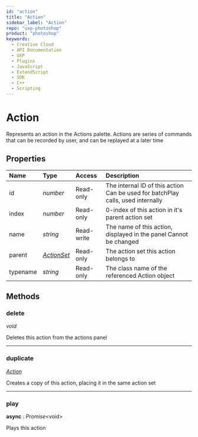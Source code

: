 ```yaml
---
id: "action"
title: "Action"
sidebar_label: "Action"
repo: "uxp-photoshop"
product: "photoshop"
keywords:
  - Creative Cloud
  - API Documentation
  - UXP
  - Plugins
  - JavaScript
  - ExtendScript
  - SDK
  - C++
  - Scripting
---
```


# Action

Represents an action in the Actions palette.
Actions are series of commands that can be recorded by user, and can be replayed at a later time

## Properties

| Name | Type | Access | Description |
| :------ | :------ | :------ | :------ |
| id | *number* | Read-only | The internal ID of this action  Can be used for batchPlay calls, used internally |
| index | *number* | Read-only | 0-index of this action in it&#x27;s parent action set |
| name | *string* | Read-write | The name of this action, displayed in the panel Cannot be changed |
| parent | [*ActionSet*](/ps_reference/classes/actionset/) | Read-only | The action set this action belongs to |
| typename | *string* | Read-only | The class name of the referenced Action object |

## Methods

### delete

*void*

Deletes this action from the actions panel

___

### duplicate

[*Action*](/ps_reference/classes/action/)

Creates a copy of this action, placing it in the same action set

___

### play

**async** : *Promise*<void\>

Plays this action
